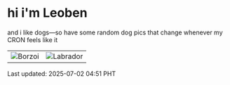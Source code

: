 # hi i'm Leoben

and i like dogs—so have some random dog pics that change whenever my CRON feels like it

|  |  |
|--------|----------|
| ![Borzoi](https://random-dog-vercel.vercel.app/api/random-borzoi?v=1751403099) | ![Labrador](https://random-dog-vercel.vercel.app/api/random-labrador?v=1751403099) |

Last updated: 2025-07-02 04:51 PHT
